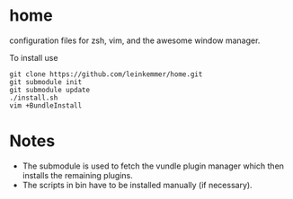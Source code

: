home
====

configuration files for zsh, vim, and the awesome window manager.

To install use

	git clone https://github.com/leinkemmer/home.git
	git submodule init
	git submodule update
	./install.sh
	vim +BundleInstall

Notes
=====

- The submodule is used to fetch the vundle plugin manager which then installs the remaining plugins.
- The scripts in bin have to be installed manually (if necessary).
